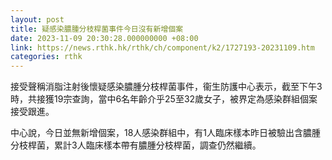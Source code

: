 ```yaml
---
layout: post
title: 疑感染膿腫分枝桿菌事件今日沒有新增個案
date: 2023-11-09 20:30:28.000000000 +08:00
link: https://news.rthk.hk/rthk/ch/component/k2/1727193-20231109.htm
categories: rthk
---
```


接受聲稱消脂注射後懷疑感染膿腫分枝桿菌事件，衞生防護中心表示，截至下午3時，共接獲19宗查詢，當中6名年齡介乎25至32歲女子，被界定為感染群組個案接受跟進。

中心說，今日並無新增個案，18人感染群組中，有1人臨床樣本昨日被驗出含膿腫分枝桿菌，累計3人臨床樣本帶有膿腫分枝桿菌，調查仍然繼續。
